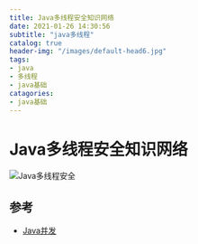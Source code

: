 ```yaml
---
title: Java多线程安全知识网络
date: 2021-01-26 14:30:56
subtitle: "java多线程"
catalog: true
header-img: "/images/default-head6.jpg"
tags:
- java
- 多线程
- java基础
catagories:
- java基础
---
```


# Java多线程安全知识网络

![Java多线程安全](Java多线程安全.png)

## 参考

* [Java并发](https://github.com/CyC2018/CS-Notes/blob/master/docs/notes/Java%20%E5%B9%B6%E5%8F%91.md)

